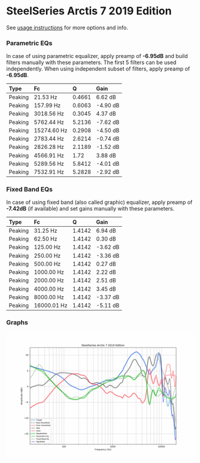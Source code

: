 # SteelSeries Arctis 7 2019 Edition
See [usage instructions](https://github.com/jaakkopasanen/AutoEq#usage) for more options and info.

### Parametric EQs
In case of using parametric equalizer, apply preamp of **-6.95dB** and build filters manually
with these parameters. The first 5 filters can be used independently.
When using independent subset of filters, apply preamp of **-6.95dB**.

| Type    | Fc          |      Q | Gain     |
|:--------|:------------|:-------|:---------|
| Peaking | 21.53 Hz    | 0.4661 | 6.62 dB  |
| Peaking | 157.99 Hz   | 0.6063 | -4.90 dB |
| Peaking | 3018.56 Hz  | 0.3045 | 4.37 dB  |
| Peaking | 5762.44 Hz  | 5.2136 | -7.62 dB |
| Peaking | 15274.60 Hz | 0.2908 | -4.50 dB |
| Peaking | 2783.44 Hz  | 2.6214 | -0.74 dB |
| Peaking | 2826.28 Hz  | 2.1189 | -1.52 dB |
| Peaking | 4566.91 Hz  | 1.72   | 3.88 dB  |
| Peaking | 5289.56 Hz  | 5.8412 | -4.01 dB |
| Peaking | 7532.91 Hz  | 5.2828 | -2.92 dB |

### Fixed Band EQs
In case of using fixed band (also called graphic) equalizer, apply preamp of **-7.42dB**
(if available) and set gains manually with these parameters.

| Type    | Fc          |      Q | Gain     |
|:--------|:------------|:-------|:---------|
| Peaking | 31.25 Hz    | 1.4142 | 6.94 dB  |
| Peaking | 62.50 Hz    | 1.4142 | 0.30 dB  |
| Peaking | 125.00 Hz   | 1.4142 | -3.62 dB |
| Peaking | 250.00 Hz   | 1.4142 | -3.36 dB |
| Peaking | 500.00 Hz   | 1.4142 | 0.27 dB  |
| Peaking | 1000.00 Hz  | 1.4142 | 2.22 dB  |
| Peaking | 2000.00 Hz  | 1.4142 | 2.51 dB  |
| Peaking | 4000.00 Hz  | 1.4142 | 3.45 dB  |
| Peaking | 8000.00 Hz  | 1.4142 | -3.37 dB |
| Peaking | 16000.01 Hz | 1.4142 | -5.11 dB |

### Graphs
![](./SteelSeries%20Arctis%207%202019%20Edition.png)